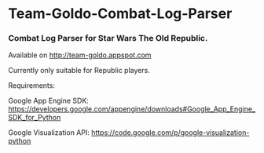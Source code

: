 Team-Goldo-Combat-Log-Parser
============================

### Combat Log Parser for Star Wars The Old Republic.

Available on http://team-goldo.appspot.com

Currently only suitable for Republic players.

Requirements:

Google App Engine SDK:
https://developers.google.com/appengine/downloads#Google_App_Engine_SDK_for_Python

Google Visualization API:
https://code.google.com/p/google-visualization-python

